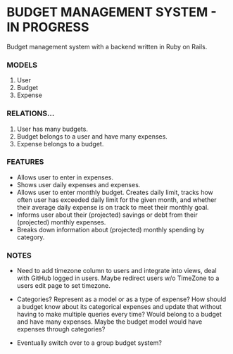 # BUDGET MANAGEMENT SYSTEM - IN PROGRESS
Budget management system with a backend written in Ruby on Rails.

### MODELS
1. User
2. Budget
3. Expense


### RELATIONS...
1. User has many budgets.
2. Budget belongs to a user and have many expenses.
3. Expense belongs to a budget.


### FEATURES
- Allows user to enter in expenses.
- Shows user daily expenses and expenses.
- Allows user to enter monthly budget. Creates daily limit, tracks how often user has exceeded daily limit for the given month, and whether their average daily expense is on track to meet their monthly goal.
- Informs user about their (projected) savings or debt from their (projected) monthly expenses.
- Breaks down information about (projected) monthly spending by category.

### NOTES


- Need to add timezone column to users and integrate into views, deal with GitHub logged in users. Maybe redirect users w/o TimeZone to a users edit page to set timezone.

- Categories? Represent as a model or as a type of expense? How should a budget know about its categorical expenses and update that without having to make multiple queries every time? Would belong to a budget and have many expenses. Maybe the budget model would have expenses through categories?

- Eventually switch over to a group budget system?
